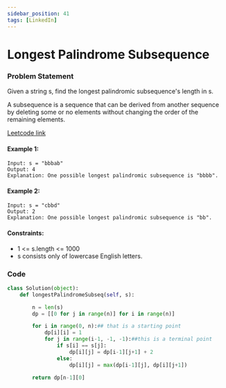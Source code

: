 ```yaml
---
sidebar_position: 41
tags: [LinkedIn]
---
```


# Longest Palindrome Subsequence

### Problem Statement

Given a string s, find the longest palindromic subsequence's length in s.

A subsequence is a sequence that can be derived from another sequence by deleting some or no elements without changing the order of the remaining elements.

[Leetcode link](https://leetcode.com/problems/longest-palindromic-subsequence/)

#### Example 1:

```
Input: s = "bbbab"
Output: 4
Explanation: One possible longest palindromic subsequence is "bbbb".
```

#### Example 2:

```
Input: s = "cbbd"
Output: 2
Explanation: One possible longest palindromic subsequence is "bb".
```

#### Constraints:

- 1 <= s.length <= 1000
- s consists only of lowercase English letters.

### Code

```python title="Python Code"
class Solution(object):
    def longestPalindromeSubseq(self, s):

        n = len(s)
        dp = [[0 for j in range(n)] for i in range(n)]

        for i in range(0, n):## that is a starting point
            dp[i][i] = 1
            for j in range(i-1, -1, -1):##this is a terminal point
                if s[i] == s[j]:
                    dp[i][j] = dp[i-1][j+1] + 2
                else:
                    dp[i][j] = max(dp[i-1][j], dp[i][j+1])

        return dp[n-1][0]
```
